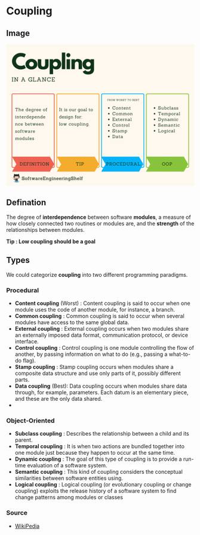 # Coupling
## Image
![Code Smells](./coupling.png)

## Defination
The degree of __interdependence__ between software __modules__, a measure of how closely connected two routines or modules are, and the __strength__ of the relationships between modules.

__Tip : Low coupling should be a goal__

## Types
We could categorize __coupling__ into two different programming paradigms.

### Procedural
- __Content coupling__ (Worst) : Content coupling is said to occur when one module uses the code of another module, for instance, a branch.
- __Common coupling__ : Common coupling is said to occur when several modules have access to the same global data.
- __External coupling__ : External coupling occurs when two modules share an externally imposed data format, communication protocol, or device interface. 
- __Control coupling__ : Control coupling is one module controlling the flow of another, by passing information on what to do (e.g., passing a what-to-do flag).
- __Stamp coupling__ : Stamp coupling occurs when modules share a composite data structure and use only parts of it, possibly different parts.
- __Data coupling__ (Best): Data coupling occurs when modules share data through, for example, parameters. Each datum is an elementary piece, and these are the only data shared.
- 
### Object-Oriented
- __Subclass coupling__ : Describes the relationship between a child and its parent. 
- __Temporal coupling__ : It is when two actions are bundled together into one module just because they happen to occur at the same time.
- __Dynamic coupling__ : The goal of this type of coupling is to provide a run-time evaluation of a software system.
- __Semantic coupling__ : This kind of coupling considers the conceptual similarities between software entities using.
- __Logical coupling__ : Logical coupling (or evolutionary coupling or change coupling) exploits the release history of a software system to find change patterns among modules or classes

### Source
- [WikiPedia](https://en.wikipedia.org/wiki/Coupling_%28computer_programming%29)